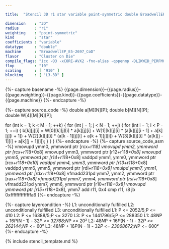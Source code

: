 ```yaml
---

title:  "Stencil 3D r1 star variable point-symmetric double BroadwellEP_E5-2697_CoD"

dimension    : "3D"
radius       : "r1"
weighting    : "point-symmetric"
kind         : "star"
coefficients : "variable"
datatype     : "double"
machine      : "BroadwellEP_E5-2697_CoD"
flavor       : "Cluster on Die"
compile_flags: "icc -O3 -xCORE-AVX2 -fno-alias -qopenmp -DLIKWID_PERFMON -Ilikwid-4.3.2/include -Llikwid-4.3.2/lib -Iheaders/dummy.c stencil_compilable.c -o stencil -llikwid"
flop         : "10"
scaling      : [ "910" ]
blocking     : [ "L3-3D" ]
---
```


{%- capture basename -%}
{{page.dimension}}-{{page.radius}}-{{page.weighting}}-{{page.kind}}-{{page.coefficients}}-{{page.datatype}}-{{page.machine}}
{%- endcapture -%}

{%- capture source_code -%}
double a[M][N][P];
double b[M][N][P];
double W[4][M][N][P];

for (int k = 1; k < M - 1; ++k) {
  for (int j = 1; j < N - 1; ++j) {
    for (int i = 1; i < P - 1; ++i) {
      b[k][j][i] = W[0][k][j][i] * a[k][j][i] +
                   W[1][k][j][i] * (a[k][j][i - 1] + a[k][j][i + 1]) +
                   W[2][k][j][i] * (a[k - 1][j][i] + a[k + 1][j][i]) +
                   W[3][k][j][i] * (a[k][j - 1][i] + a[k][j + 1][i]);
    }
  }
}
{%- endcapture -%}
{%- capture source_code_asm -%}
vmovupd ymm0, ymmword ptr [rcx+r11*8]
vmovupd ymm2, ymmword ptr [rcx+r11*8+0x8]
vmovupd ymm3, ymmword ptr [r12+r11*8+0x8]
vmovupd ymm5, ymmword ptr [r14+r11*8+0x8]
vaddpd ymm1, ymm0, ymmword ptr [rcx+r11*8+0x10]
vaddpd ymm4, ymm3, ymmword ptr [r13+r11*8+0x8]
vaddpd ymm6, ymm5, ymmword ptr [rdi+r11*8+0x8]
vmulpd ymm7, ymm1, ymmword ptr [rdx+r11*8+0x8]
vfmadd231pd ymm7, ymm2, ymmword ptr [rax+r11*8+0x8]
vfmadd231pd ymm7, ymm4, ymmword ptr [rsi+r11*8+0x8]
vfmadd231pd ymm7, ymm6, ymmword ptr [r10+r11*8+0x8]
vmovupd ymmword ptr [r15+r11*8+0x8], ymm7
add r11, 0x4
cmp r11, r8
jb 0xffffffffffffffa6
{%- endcapture -%}

{%- capture layercondition -%}
L1: unconditionally fulfilled
L2: unconditionally fulfilled
L3: unconditionally fulfilled
L1: P <= 2052/5;P <= 410
L2: P <= 16388/5;P <= 3270
L3: P <= 1441796/5;P <= 288350
L1: 48*N*P + 16*P*(N - 1) - 32*P <= 32768;N*P <= 20²
L2: 48*N*P + 16*P*(N - 1) - 32*P <= 262144;N*P <= 60²
L3: 48*N*P + 16*P*(N - 1) - 32*P <= 23068672;N*P <= 600²
{%- endcapture -%}

{% include stencil_template.md %}
